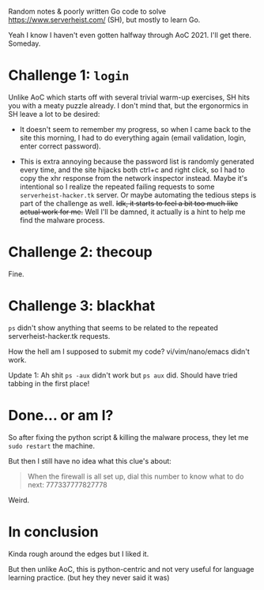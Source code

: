 Random notes & poorly written Go code to solve https://www.serverheist.com/
(SH), but mostly to learn Go.

Yeah I know I haven't even gotten halfway through AoC 2021. I'll get there.
Someday.

# Challenge 1: `login`

Unlike AoC which starts off with several trivial warm-up exercises, SH hits you
with a meaty puzzle already. I don't mind that, but the ergonormics in SH
leave a lot to be desired:

- It doesn't seem to remember my progress, so when I came back to the site this
  morning, I had to do everything again (email validation, login, enter correct
  password).

- This is extra annoying because the password list is randomly generated every
  time, and the site hijacks both ctrl+c and right click, so I had to copy the
  xhr response from the network inspector instead. Maybe it's intentional so I
  realize the repeated failing requests to some `serverheist-hacker.tk` server.
  Or maybe automating the tedious steps is part of the challenge as well. ~~Idk,
  it starts to feel a bit too much like actual work for me.~~ Well I'll be
  damned, it actually is a hint to help me find the malware process.

# Challenge 2: thecoup

Fine.

# Challenge 3: blackhat

`ps` didn't show anything that seems to be related to the repeated
serverheist-hacker.tk requests.

How the hell am I supposed to submit my code? vi/vim/nano/emacs didn't work.

Update 1: Ah shit `ps -aux` didn't work but `ps aux` did. Should have tried
tabbing in the first place!

# Done... or am I?

So after fixing the python script & killing the malware process, they let me
`sudo restart` the machine.

But then I still have no idea what this clue's about:

> When the firewall is all set up, dial this number to know what to do next:
> 777337777827778

Weird.

# In conclusion

Kinda rough around the edges but I liked it.

But then unlike AoC, this is python-centric and not very useful for language
learning practice. (but hey they never said it was)
